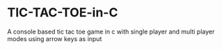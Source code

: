 # TIC-TAC-TOE-in-C
A console based tic tac toe game in c with single player and  multi player modes using arrow keys as input

